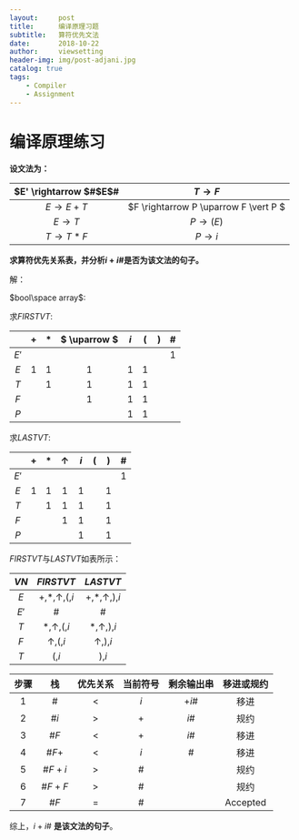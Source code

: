 ```yaml
---
layout:     post
title:      编译原理习题
subtitle:   算符优先文法
date:       2018-10-22
author:     viewsetting
header-img: img/post-adjani.jpg
catalog: true
tags:
    - Compiler
    - Assignment
---
```




# 编译原理练习  

**设文法为：**

| $E' \rightarrow $#$E$# |          $T  \rightarrow F$           |
| :--------------------: | :-----------------------------------: |
|  $E \rightarrow E+T$   | $F \rightarrow P \uparrow F \vert P $ |
|   $E \rightarrow T$    |          $P \rightarrow (E)$          |
|  $T  \rightarrow T*F$  |           $P\rightarrow i$            |

**求算符优先关系表，并分析$i+i$#是否为该文法的句子。**

解：

$bool\space array​$:



求$FIRSTVT$:

|      |  +   |  *   | $ \uparrow  $ | $i$  |  (   |  )   |  #   |
| :--: | :--: | :--: | :-----------: | :--: | :--: | :--: | :--: |
| $E'$ |      |      |               |      |      |      |  1   |
| $E$  |  1   |  1   |       1       |  1   |  1   |      |      |
| $T$  |      |  1   |       1       |  1   |  1   |      |      |
| $F$  |      |      |       1       |  1   |  1   |      |      |
| $P$  |      |      |               |  1   |  1   |      |      |

求$LASTVT$:

|      |  +   |  *   | $\uparrow$ | $i$  |  (   |  )   |  #   |
| :--: | :--: | :--: | :--------: | :--: | :--: | :--: | :--: |
| $E'$ |      |      |            |      |      |      |  1   |
| $E$  |  1   |  1   |     1      |  1   |      |  1   |      |
| $T$  |      |  1   |     1      |  1   |      |  1   |      |
| $F$  |      |      |     1      |  1   |      |  1   |      |
| $P$  |      |      |            |  1   |      |  1   |      |

$FIRSTVT$与$LASTVT$如表所示：

| $VN$ |      $FIRSTVT$       |       $LASTVT$       |
| :--: | :------------------: | :------------------: |
| $E$  | +,*,$\uparrow$,(,$i$ | +,*,$\uparrow$,),$i$ |
| $E'$ |          #           |          #           |
| $T$  |  *,$\uparrow$,(,$i$  |  *,$\uparrow$,),$i$  |
| $F$  |   $\uparrow$,(,$i$   |   $\uparrow$,),$i$   |
| $T$  |        (,$i$         |        ),$i$         |

| 步骤 |   栈   | 优先关系 | 当前符号 | 剩余输出串 | 移进或规约 |
| :--: | :----: | :------: | :------: | :--------: | :--------: |
|  1   |   #    |    <     |   $i$    |   +$i$#    |    移进    |
|  2   |  #$i$  |    >     |    +     |    $i$#    |    规约    |
|  3   |  #$F$  |    <     |    +     |    $i$#    |    移进    |
|  4   | #$F+$  |    <     |   $i$    |     #      |    移进    |
|  5   | #$F+i$ |    >     |    #     |            |    规约    |
|  6   | #$F+F$ |    >     |    #     |            |    规约    |
|  7   |  #$F$  |    =     |    #     |            |  Accepted  |

综上，$i+i$# **是该文法的句子**。